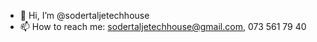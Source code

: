 - 👋 Hi, I’m @sodertaljetechhouse
- 📫 How to reach me: sodertaljetechhouse@gmail.com, 073 561 79 40

<!---
sodertaljetechhouse/sodertaljetechhouse is a ✨ special ✨ repository because its `README.md` (this file) appears on your GitHub profile.
You can click the Preview link to take a look at your changes.
--->
